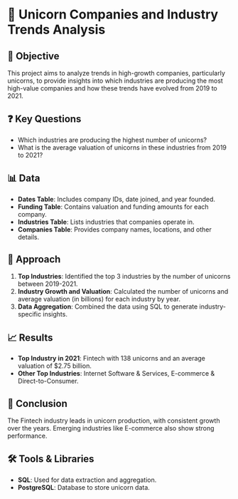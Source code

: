 # 🦄 Unicorn Companies and Industry Trends Analysis

## 📝 Objective
This project aims to analyze trends in high-growth companies, particularly unicorns, to provide insights into which industries are producing the most high-value companies and how these trends have evolved from 2019 to 2021.

## ❓ Key Questions
- Which industries are producing the highest number of unicorns?
- What is the average valuation of unicorns in these industries from 2019 to 2021?

## 📊 Data
- **Dates Table**: Includes company IDs, date joined, and year founded.
- **Funding Table**: Contains valuation and funding amounts for each company.
- **Industries Table**: Lists industries that companies operate in.
- **Companies Table**: Provides company names, locations, and other details.

## 🧠 Approach
1. **Top Industries**: Identified the top 3 industries by the number of unicorns between 2019-2021.
2. **Industry Growth and Valuation**: Calculated the number of unicorns and average valuation (in billions) for each industry by year.
3. **Data Aggregation**: Combined the data using SQL to generate industry-specific insights.

## 📈 Results
- **Top Industry in 2021**: Fintech with 138 unicorns and an average valuation of $2.75 billion.
- **Other Top Industries**: Internet Software & Services, E-commerce & Direct-to-Consumer.

## 🚀 Conclusion
The Fintech industry leads in unicorn production, with consistent growth over the years. Emerging industries like E-commerce also show strong performance.

## 🛠️ Tools & Libraries
- **SQL**: Used for data extraction and aggregation.
- **PostgreSQL**: Database to store unicorn data.
